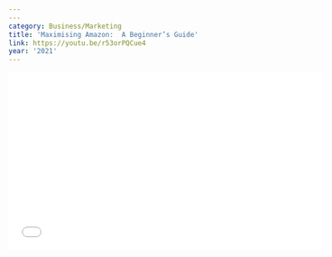```yaml
---
---
category: Business/Marketing
title: 'Maximising Amazon:  A Beginner’s Guide'
link: https://youtu.be/r53orPQCue4
year: '2021'
---
```

<iframe width="560" height="315" src="{{ page.link }}" frameborder="0" allowfullscreen></iframe>
